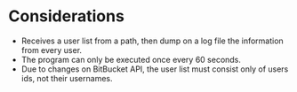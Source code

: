 # Considerations
 - Receives a user list from a path, then dump on a log file the information from every user.
 - The program can only be executed once every 60 seconds.
 - Due to changes on BitBucket API, the user list must consist only of users ids, not their usernames.
